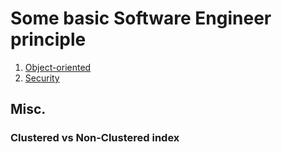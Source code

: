 # Some basic Software Engineer principle

  1. [Object-oriented](./ObjectOriented.md)
  1. [Security](./Security.md)
	
## Misc.

### Clustered vs Non-Clustered index